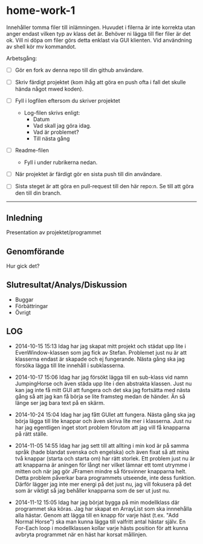home-work-1
===========

Innehåller tomma filer till inlämningen. Huvudet i filerna är inte korrekta utan anger endast vilken typ av klass det är. Behöver ni lägga till fler filer är det ok. Vill ni döpa om filer görs detta enklast via GUI klienten. Vid användning av shell kör mv kommandot.

Arbetsgång:

- [ ] Gör en fork av denna repo till din github användare.
- [ ] Skriv färdigt projektet (kom ihåg att göra en push ofta i fall det skulle hända något mwed koden).
- [ ] Fyll i logfilen eftersom du skriver projektet
    - Log-filen skrivs enligt:
        - Datum
        - Vad skall jag göra idag.
        - Vad är problemet?
        - Till nästa gång
- [ ] Readme-filen
     - Fyll i under rubrikerna nedan.
- [ ] När projektet är färdigt gör en sista push till din användare.
- [ ] Sista steget är att göra en pull-request till den här repo:n. Se till att göra den till din branch.


---


Inledning
---

Presentation av projektet/programmet


Genomförande
---

Hur gick det?


Slutresultat/Analys/Diskussion
---

- Buggar
- Förbättringar
- Övrigt

LOG
---
- 2014-10-15 15:13
Idag har jag skapat mitt projekt och städat upp lite i EvenWindow-klassen som 
jag fick av Stefan. Problemet just nu är att klasserna endast är skapade och ej fungerande.
Nästa gång ska jag försöka lägga till lite innehåll i subklasserna.

- 2014-10-17 15:06
Idag har jag försökt lägga till en sub-klass vid namn JumpingHorse och även 
städa upp lite i den abstrakta klassen. Just nu kan jag inte få mitt GUI att 
fungera och det ska jag fortsätta med nästa gång så att jag kan få börja se lite
framsteg medan de händer. Än så länge ser jag bara text på en skärm.

- 2014-10-24 15:04
Idag har jag fått GUIet att fungera. Nästa gång ska jag börja lägga till lite 
knappar och även skriva lite mer i klasserna. Just nu har jag egentligen inget
stort problem förutom att jag vill få knapparna på rätt ställe.

- 2014-11-05 14:55
Idag har jag sett till att allting i min kod är på samma språk (hade blandat
svenska och engelska) och även fixat så att mina två knappar (starta och
starta om) har rätt storlek. Ett problem just nu är att knapparna
är aningen för långt ner vilket lämnar ett tomt utrymme i mitten och när jag gör 
JFramen mindre så försvinner knapparna helt. Detta problem påverkar bara 
programmets utseende, inte dess funktion. Därför lägger jag inte mer energi 
på det just nu, jag vill fokusera på det som är viktigt så jag behåller 
knapparna som de ser ut just nu.

- 2014-11-12 15:05
Idag har jag börjat bygga på min modellklass där programmet ska köras. Jag har
skapat en ArrayList som ska innnehålla alla hästar. Genom att lägga till en
knapp för varje häst (t.ex. "Add Normal Horse") ska man kunna lägga till 
valfritt antal hästar själv. En For-Each loop i modellklassen kollar varje hästs
position för att kunna avbryta programmet när en häst har korsat mållinjen.